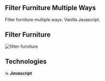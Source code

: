 ## Filter Furniture Multiple Ways

Filter furniture multiple ways. Vanilla Javascript.

## Filter Furniture

![filter-furniture](https://github.com/jg00/proj-js-dynamic-menu-filters-js/assets/43181662/8728cb8f-d169-4cca-bb0b-ad789012a17a)

## Technologies

:coffee: **_Javascript_**
